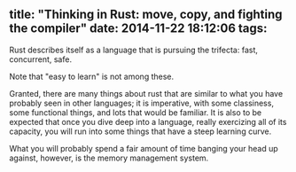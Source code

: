 title: "Thinking in Rust: move, copy, and fighting the compiler"
date: 2014-11-22 18:12:06
tags:
---
Rust describes itself as a language that is pursuing the trifecta: fast, concurrent, safe.

Note that "easy to learn" is not among these.

Granted, there are many things about rust that are similar to what you have probably seen in other languages; it is imperative, with some classiness, some functional things, and lots that would be familiar. It is also to be expected that once you dive deep into a language, really exercizing all of its capacity, you will run into some things that have a steep learning curve.

What you will probably spend a fair amount of time banging your head up against, however, is the memory management system.